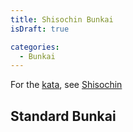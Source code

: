 ```yaml
---
title: Shisochin Bunkai
isDraft: true

categories:
  - Bunkai
---
```


For the [kata](/kata), see [Shisochin](/kata/shisochin)

## Standard Bunkai
